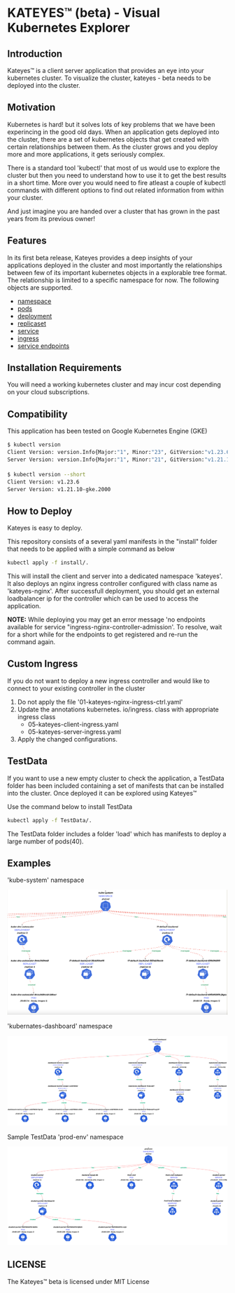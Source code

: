 # KATEYES™ (beta) - Visual Kubernetes Explorer

## Introduction

Kateyes™ is a client server application that provides an eye into your kubernetes cluster. To visualize the cluster, kateyes - beta needs to be deployed into the cluster. 

## Motivation
Kubernetes is hard! but it solves lots of key problems that we have been experincing in the good old days. When an application gets deployed into the cluster, there are a set of kubernetes objects that get created with certain relationships between them. As the cluster grows and you deploy more and more applications, it gets seriously complex.

There is a standard tool 'kubectl' that most of us would use to explore the cluster but then you need to understand how to use it to get the best results in a short time. More over you would need to fire atleast a couple of kubectl commands with different options to find out related information from within your cluster. 

And just imagine you are handed over a cluster that has grown in the past years from its previous owner!

## Features
In its first beta release, Kateyes provides a deep insights of your applications deployed in the cluster and most importantly the relationships between few of its important kubernetes objects in a explorable tree format. The relationship is limited to a specific namespace for now. The following objects are supported. 
- [namespace](https://kubernetes.io/docs/concepts/overview/working-with-objects/namespaces/)
- [pods](https://kubernetes.io/docs/concepts/workloads/pods/)
- [deployment](https://kubernetes.io/docs/concepts/workloads/controllers/deployment/)
- [replicaset](https://kubernetes.io/docs/concepts/workloads/controllers/replicaset/)
- [service](https://kubernetes.io/docs/concepts/services-networking/service/)
- [ingress](https://kubernetes.io/docs/concepts/services-networking/ingress/)
- [service endpoints](https://kubernetes.io/docs/concepts/services-networking/service/)

## Installation Requirements

You will need a working kubernetes cluster and may incur cost depending on your cloud subscriptions.

## Compatibility

This application has been tested on Google Kubernetes Engine (GKE)

```bash
$ kubectl version
Client Version: version.Info{Major:"1", Minor:"23", GitVersion:"v1.23.6", GitCommit:"ad3338546da947756e8a88aa6822e9c11e7eac22", GitTreeState:"clean", BuildDate:"2022-04-14T08:49:13Z", GoVersion:"go1.17.9", Compiler:"gc", Platform:"linux/amd64"}
Server Version: version.Info{Major:"1", Minor:"21", GitVersion:"v1.21.10-gke.2000", GitCommit:"0823380786b063c3f71d5e7c76826a972e30550d", GitTreeState:"clean", BuildDate:"2022-03-17T09:22:22Z", GoVersion:"go1.16.14b7", Compiler:"gc", Platform:"linux/amd64"}

$ kubectl version --short
Client Version: v1.23.6
Server Version: v1.21.10-gke.2000
```

## How to Deploy

Kateyes is easy to deploy.

This repository consists of a several yaml manifests in the "install" folder that needs to be applied with a simple command as below

```bash
kubectl apply -f install/.
```
This will install the client and server into a dedicated namespace 'kateyes'. It also deploys an nginx ingress controller configured with class name as 'kateyes-nginx'. After successfull deployment, you should get an external loadbalancer ip for the controller which can be used to access the application.

**NOTE:**
While deploying you may get an error message 'no endpoints available for service "ingress-nginx-controller-admission'. To resolve, wait for a short while for the endpoints to get registered and re-run the command again.

## Custom Ingress
If you do not want to deploy a new ingress controller and would like to connect to your existing controller in the cluster
1. Do not apply the file '01-kateyes-nginx-ingress-ctrl.yaml'
2. Update the annotations kubernetes. io/ingress. class with appropriate ingress class 
   - 05-kateyes-client-ingress.yaml
   - 05-kateyes-server-ingress.yaml
3. Apply the changed configurations.


## TestData

If you want to use a new empty cluster to check the application, a TestData folder has been included containing a set of manifests that can be installed into the cluster. Once deployed it can be explored using Kateyes™

Use the command below to install  TestData

```bash
kubectl apply -f TestData/.
```

The TestData folder includes a folder 'load' which has manifests to deploy a large number of pods(40).

## Examples
'kube-system' namespace

![plot](./images/kube-system.png)

'kubernates-dashboard' namespace

![plot](./images/kubernetes-dashboard.png)

Sample TestData 'prod-env' namespace

![plot](./images/prd-env.png)

## LICENSE
The Kateyes™ beta is licensed under MIT License
